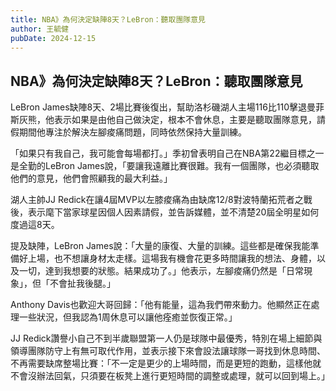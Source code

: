 ```yaml
---
title: NBA》為何決定缺陣8天？LeBron：聽取團隊意見
author: 王毓健
pubDate: 2024-12-15
---
```

## NBA》為何決定缺陣8天？LeBron：聽取團隊意見
LeBron James缺陣8天、2場比賽後復出，幫助洛杉磯湖人主場116比110擊退曼菲斯灰熊，他表示如果是由他自己做決定，根本不會休息，主要是聽取團隊意見，請假期間他專注於解決左腳痠痛問題，同時依然保持大量訓練。

「如果只有我自己，我可能會每場都打。」季初曾表明自己在NBA第22繼目標之一是全勤的LeBron James說，「要讓我遠離比賽很難。我有一個團隊，也必須聽取他們的意見，他們會照顧我的最大利益。」

湖人主帥JJ Redick在讓4屆MVP以左膝痠痛為由缺席12/8對波特蘭拓荒者之戰後，表示麾下當家球星因個人因素請假，並告訴媒體，並不清楚20屆全明星如何度過這8天。

提及缺陣，LeBron James說：「大量的康復、大量的訓練。這些都是確保我能準備好上場，也不想讓身材太走樣。這場我有機會花更多時間讓我的想法、身體，以及一切，達到我想要的狀態。結果成功了。」他表示，左腳痠痛仍然是「日常現象」，但「不會扯我後腿。」

Anthony Davis也歡迎大哥回歸：「他有能量，這為我們帶來動力。他顯然正在處理一些狀況，但我認為1周休息可以讓他痊癒並恢復正常。」

JJ Redick讚譽小自己不到半歲聯盟第一人仍是球隊中最優秀，特別在場上細節與領導團隊防守上有無可取代作用，並表示接下來會設法讓球隊一哥找到休息時間、不再需要缺席整場比賽：「不一定是更少的上場時間，而是更短的跑動，這樣他就不會沒辦法回氣，只須要在板凳上進行更短時間的調整或處理，就可以回到場上。」